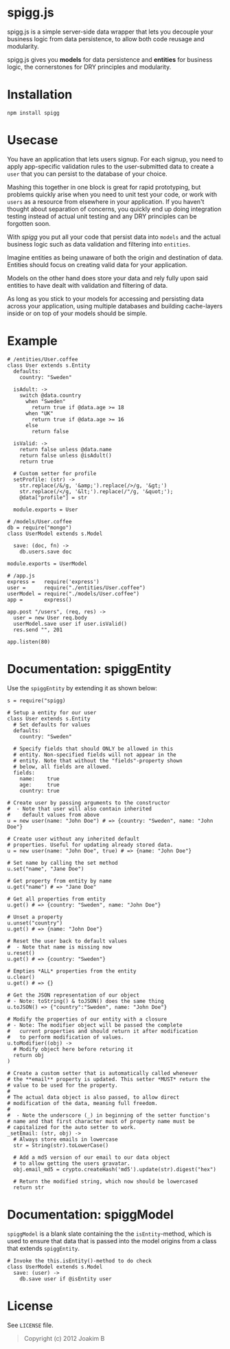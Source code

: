 spigg.js
============
spigg.js is a simple server-side data wrapper that lets you decouple
your business logic from data persistence, to allow both code reusage and 
modularity.

spigg.js gives you **models** for data persistence and **entities** for
business logic, the cornerstones for DRY principles and modularity.


Installation
============
	
	npm install spigg


Usecase
============
You have an application that lets users signup. For each signup, you need to
apply app-specific validation rules to the user-submitted data to create a
`user` that you can persist to the database of your choice.

Mashing this together in one block is great for rapid prototyping, but problems
quickly arise when you need to unit test your code, or work with `users` as
a resource from elsewhere in your application.
If you haven't thought about separation of concerns, you quickly end up doing
integration testing instead of actual unit testing and any DRY principles
can be forgotten soon.

With *spigg* you put all your code that persist data into `models` and the
actual business logic such as data validation and filtering into `entities`. 

Imagine entities as being unaware of both the origin and destination of data.
Entities should focus on creating valid data for your application.

Models on the other hand does store your data and rely fully upon said 
entities to have dealt with validation and filtering of data. 

As long as you stick to your models for accessing and persisting data across
your application, using multiple databases and building cache-layers inside
or on top of your models should be simple.

 
Example
============
	# /entities/User.coffee
	class User extends s.Entity
	  defaults: 
	    country: "Sweden"
	    
	  isAdult: ->
	    switch @data.country
	      when "Sweden"
	        return true if @data.age >= 18
	      when "UK"
	        return true if @data.age >= 16        
	      else 
	        return false
	
	  isValid: ->
	    return false unless @data.name
	    return false unless @isAdult()
	    return true
	  
	  # Custom setter for profile
	  setProfile: (str) ->
	    str.replace(/&/g, '&amp;').replace(/>/g, '&gt;')
	    str.replace(/</g, '&lt;').replace(/"/g, '&quot;');
	    @data["profile"] = str
	  
	  module.exports = User
	  
	# /models/User.coffee
	db = require("mongo")
	class UserModel extends s.Model
   
      save: (doc, fn) ->
        db.users.save doc

	module.exports = UserModel

	# /app.js
	express =   require('express')
    user =      require("./entities/User.coffee")
	userModel = require("./models/User.coffee")
	app =       express()
	
	app.post "/users", (req, res) ->
	  user = new User req.body
	  userModel.save user if user.isValid() 
	  res.send "", 201

    app.listen(80)


Documentation: spiggEntity
============
Use the `spiggEntity` by extending it as shown below:

	
	s = require("spigg)
	
	# Setup a entity for our user
	class User extends s.Entity
	  # Set defaults for values
	  defaults:
	    country: "Sweden"
	    
	  # Specify fields that should ONLY be allowed in this
	  # entity. Non-specified fields will not appear in the
	  # entity. Note that without the "fields"-property shown
	  # below, all fields are allowed.
	  fields:
	  	name:    true
	  	age:     true
	  	country: true
	    
	# Create user by passing arguments to the constructor 
	#  - Note that user will also contain inherited 
	#    default values from above
	u = new user(name: "John Doe") # => {country: "Sweden", name: "John Doe"}
	
	# Create user without any inherited default
	# properties. Useful for updating already stored data.
	u = new user(name: "John Doe", true) # => {name: "John Doe"}
	
	# Set name by calling the set method
	u.set("name", "Jane Doe")
    
    # Get property from entity by name
    u.get("name") # => "Jane Doe"
    
    # Get all properties from entity
    u.get() # => {country: "Sweden", name: "John Doe"}
    
    # Unset a property
    u.unset("country")
    u.get() # => {name: "John Doe"}
    
    # Reset the user back to default values
    #  - Note that name is missing now
    u.reset()
    u.get() # => {country: "Sweden"}

    # Empties *ALL* properties from the entity
    u.clear()
    u.get() # => {}
    
    # Get the JSON representation of our object
    # - Note: toString() & toJSON() does the same thing
    u.toJSON() => {"country":"Sweden", name: "John Doe"}
    
    # Modify the properties of our entity with a closure
    # - Note: The modifier object will be passed the complete
    #   current properties and should return it after modification
    #   to perform modification of values.
    u.toModifier((obj) ->
      # Modify object here before returing it
      return obj
    )

    # Create a custom setter that is automatically called whenever
    # the **email** property is updated. This setter *MUST* return the
    # value to be used for the property.
    #
    # The actual data object is also passed, to allow direct 
    # modification of the data, meaning full freedom.  
    #
    #  - Note the underscore (_) in beginning of the setter function's
    # name and that first character must of property name must be
    # capitalized for the auto setter to work.
	_setEmail: (str, obj) ->
	  # Always store emails in lowercase
	  str = String(str).toLowerCase()
	  
	  # Add a md5 version of our email to our data object
	  # to allow getting the users gravatar.
	  obj.email_md5 = crypto.createHash('md5').update(str).digest("hex")
	   
	  # Return the modified string, which now should be lowercased
	  return str 

Documentation: spiggModel
============
`spiggModel` is a blank slate containing the the `isEntity`-method,
which is used to ensure that data that is passed into the model origins
from a class that extends `spiggEntity`.
 
	# Invoke the this.isEntity()-method to do check
	class UserModel extends s.Model
	  save: (user) ->
      	db.save user if @isEntity user


License
============
See `LICENSE` file.

> Copyright (c) 2012 Joakim B

